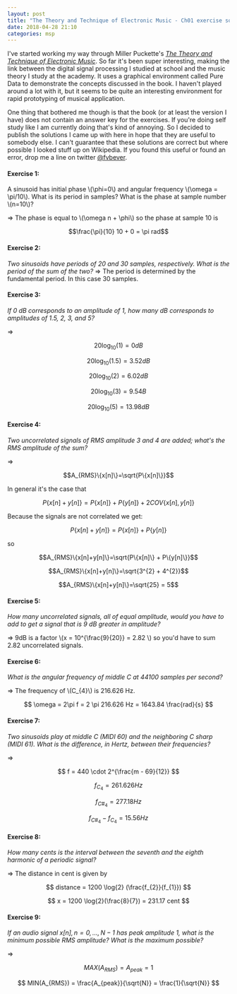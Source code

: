 ```yaml
---
layout: post
title: "The Theory and Technique of Electronic Music - Ch01 exercise solution"
date: 2018-04-28 21:10
categories: msp
---
```



I've started working my way through Miller Puckette's [*The Theory and Technique
of Electronic Music*](http://msp.ucsd.edu/techniques.htm).
So far it's been super interesting, making the link between
the digital signal processing I studied at school and the music theory I study at
the academy. It uses a graphical environment called Pure Data to demonstrate the
concepts discussed in the book.
I haven't played around a lot with it, but it seems to be quite
an interesting environment for rapid prototyping of musical application.

One thing that bothered me though is that the book (or at least the version I have)
does not contain an answer key for the exercises. If you're doing self study like
I am currently doing that's kind of annoying. So I decided to publish the solutions
I came up with here in hope that they are useful to somebody else.
I can't guarantee that these solutions are correct but where possible I looked
stuff up on Wikipedia. If you found this useful or found an error,
drop me a line on twitter [@fvbever](https://twitter.com/fvbever).


#### Exercise 1:

A sinusoid has initial phase \\(\phi=0\\) and angular frequency \\(\omega = \pi/10\\). What is its period in samples? What is the phase at sample number \\(n=10\\)?


&rArr; The phase is equal to \\(\omega n + \phi\\) so the phase at sample 10 is

$$\frac{\pi}{10} 10 + 0 = \pi rad$$


#### Exercise 2:

*Two sinusoids have periods of 20 and 30 samples, respectively. What is the period of the sum of the two?* 
&rArr; The period is determined by the fundamental period. In this case 30 samples.


#### Exercise 3:

*If 0 dB corresponds to an amplitude of 1, how many dB corresponds to amplitudes of 1.5, 2, 3, and 5?*

&rArr;

$$20\log_{10}(1) = 0dB$$

$$20\log_{10}(1.5) = 3.52dB$$

$$20\log_{10}(2) = 6.02dB$$

$$20\log_{10}(3) = 9.54B$$

$$20\log_{10}(5) = 13.98dB$$


#### Exercise 4:

*Two uncorrelated signals of RMS amplitude 3 and 4 are added; what's the RMS amplitude of the sum?*

&rArr;

$$A_{RMS}\{x[n]\}=\sqrt{P\{x[n]\}}$$

In general it's the case that

$$P\{x[n] + y[n]\} = P\{x[n]\} + P\{y[n]\} + 2 COV\{x[n],y[n]\}$$

Because the signals are not correlated we get:

$$P\{x[n] + y[n]\} = P\{x[n]\} + P\{y[n]\}$$

so

$$A_{RMS}\{x[n]+y[n]\}=\sqrt{P\{x[n]\} + P\{y[n]\}}$$


$$A_{RMS}\{x[n]+y[n]\}=\sqrt{3^{2} + 4^{2}}$$

$$A_{RMS}\{x[n]+y[n]\}=\sqrt{25} = 5$$


#### Exercise 5:

*How many uncorrelated signals, all of equal amplitude, would you have to add to 
get a signal that is 9 dB greater in amplitude?*

&rArr; 9dB is a factor \\(x = 10^{\frac{9}{20}} = 2.82 \\) so you'd have
to sum 2.82 uncorrelated signals.


#### Exercise 6:

*What is the angular frequency of middle C at 44100 samples per second?*

&rArr; The frequency of \\(C_{4}\\) is 216.626 Hz.

$$ \omega = 2\pi f = 2 \pi 216.626 Hz = 1643.84 \frac{rad}{s} $$

#### Exercise 7:

*Two sinusoids play at middle C (MIDI 60) and the neighboring C sharp (MIDI 61).
What is the difference, in Hertz, between their frequencies?*

&rArr;

$$ f = 440 \cdot 2^{\frac{m - 69}{12}} $$

$$ f_{C_{4}}=261.626 Hz $$

$$ f_{C\#_{4}}=277.18 Hz $$

$$ f_{C\#_{4}} -  f_{C_{4}} =15.56 Hz $$

#### Exercise 8:

*How many cents is the interval between the seventh and the eighth harmonic of a 
periodic signal?*

&rArr; The distance in cent is given by

$$ distance = 1200 \log{2} (\frac{f_{2}}{f_{1}}) $$

$$ x =  1200 \log{2}(\frac{8}{7}) = 231.17 cent $$

#### Exercise 9:

*If an audio signal $x[n], n = 0, ..., N-1$ has peak amplitude 1, what is the
minimum possible RMS amplitude? What is the maximum possible?*

&rArr;

$$ MAX(A_{RMS}) = A_{peak} = 1 $$

$$ MIN(A_{RMS}) = \frac{A_{peak}}{\sqrt{N}} = \frac{1}{\sqrt{N}} $$






